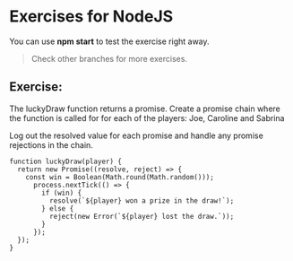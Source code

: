 # Exercises for NodeJS

You can use **npm start** to test the exercise right away.

> Check other branches for more exercises.

## Exercise:

The luckyDraw function returns a promise. Create a promise chain where the function is called for for each of the players: Joe, Caroline and Sabrina

Log out the resolved value for each promise and handle any promise rejections in the chain.


```
function luckyDraw(player) {
  return new Promise((resolve, reject) => {
    const win = Boolean(Math.round(Math.random()));
      process.nextTick(() => {
        if (win) {
          resolve(`${player} won a prize in the draw!`);
        } else {
          reject(new Error(`${player} lost the draw.`));
        }
      });
  });
}
```

